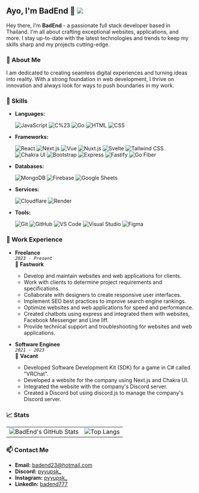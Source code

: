 ## Ayo, I'm BadEnd 👋 [![](https://visitcount.itsvg.in/api?id=BadEnd777&label=Profile%20Views&color=1&icon=0&pretty=false)](https://visitcount.itsvg.in)

Hey there, I'm **BadEnd** - a passionate full stack developer based in Thailand. I'm all about crafting exceptional websites, applications, and more. I stay up-to-date with the latest technologies and trends to keep my skills sharp and my projects cutting-edge.

### 📖 About Me

I am dedicated to creating seamless digital experiences and turning ideas into reality. With a strong foundation in web development, I thrive on innovation and always look for ways to push boundaries in my work.

### 🚀 Skills

- **Languages:**

  ![JavaScript](https://img.shields.io/badge/-JavaScript-000?&logo=JavaScript)
  ![C%23](https://img.shields.io/badge/-C%23-000?&logo=C%20Sharp)
  ![Go](https://img.shields.io/badge/-Go-000?&logo=Go)
  ![HTML](https://img.shields.io/badge/-HTML-000?&logo=HTML5)
  ![CSS](https://img.shields.io/badge/-CSS-000?&logo=CSS3)

- **Frameworks:**

  ![React](https://img.shields.io/badge/-React-000?&logo=React)
  ![Next.js](https://img.shields.io/badge/-Next.js-000?&logo=Next.js)
  ![Vue](https://img.shields.io/badge/-Vue-000?&logo=Vue.js)
  ![Nuxt.js](https://img.shields.io/badge/-Nuxt.js-000?&logo=Nuxt.js)
  ![Svelte](https://img.shields.io/badge/-Svelte-000?&logo=Svelte)
  ![Tailwind CSS](https://img.shields.io/badge/-Tailwind%20CSS-000?&logo=Tailwind%20CSS)
  ![Chakra UI](https://img.shields.io/badge/-Chakra%20UI-000?&logo=Chakra%20UI)
  ![Bootstrap](https://img.shields.io/badge/-Bootstrap-000?&logo=Bootstrap)
  ![Express](https://img.shields.io/badge/-Express-000?&logo=Express)
  ![Fastify](https://img.shields.io/badge/-Fastify-000?&logo=Fastify)
  ![Go Fiber](https://img.shields.io/badge/-Go%20Fiber-000?&logo=Go)

- **Databases:**

  ![MongoDB](https://img.shields.io/badge/-MongoDB-000?&logo=MongoDB)
  ![Firebase](https://img.shields.io/badge/-Firebase-000?&logo=Firebase)
  ![Google Sheets](https://img.shields.io/badge/-Google%20Sheets-000?&logo=Google%20Sheets)

- **Services:**

  ![Cloudflare](https://img.shields.io/badge/-Cloudflare-000?&logo=Cloudflare)
  ![Render](https://img.shields.io/badge/-Render-000?&logo=Render)

- **Tools:**

  ![Git](https://img.shields.io/badge/-Git-000?&logo=Git)
  ![GitHub](https://img.shields.io/badge/-GitHub-000?&logo=GitHub)
  ![VS Code](https://img.shields.io/badge/-VS%20Code-000?&logo=Visual%20Studio%20Code)
  ![Visual Studio](https://img.shields.io/badge/-Visual%20Studio-000?&logo=Visual%20Studio)
  ![Figma](https://img.shields.io/badge/-Figma-000?&logo=Figma)

### 💼 Work Experience

- **Freelance** \
   _`2023 - Present`_ \
   📍 **Fastwork**

  - Develop and maintain websites and web applications for clients.
  - Work with clients to determine project requirements and specifications.
  - Collaborate with designers to create responsive user interfaces.
  - Implement SEO best practices to improve search engine rankings.
  - Optimize websites and web applications for speed and performance.
  - Created chatbots using express and integrated them with websites, Facebook Messenger and Line liff.
  - Provide technical support and troubleshooting for websites and web applications.

- **Software Enginee** \
   _`2021 - 2023`_ \
   📍 **Vacant**

  - Developed Software Development Kit (SDK) for a game in C# called "VRChat".
  - Developed a website for the company using Next.js and Chakra UI.
  - Integrated the website with the company's Discord server.
  - Created a Discord bot using discord.js to manage the company's Discord server.

### 📈 Stats

<table>
  <tr>
    <td><img src="https://github-readme-stats.vercel.app/api?username=BadEnd777&show_icons=true&include_all_commits=true&theme=tokyonight&hide_border=true&count_private=true&hide_title=true" alt="BadEnd's GitHub Stats"></td>
    <td><img src="https://github-readme-stats.vercel.app/api/top-langs/?username=BadEnd777&layout=compact&theme=tokyonight&hide_border=true&langs_count=10&hide_title=true" alt="Top Langs"></td>
  </tr>
</table>

### 📫 Contact Me

- **Email:** [badend23@hotmail.com](mailto:badend23@hotmail.com)
- **Discord:** [pyyupsk_](https://discord.com/users/1079117717090611260)
- **Instagram:** [pyyupsk_](https://www.instagram.com/pyyupsk_/)
- **LinkedIn:** [badend777](https://www.linkedin.com/in/badend777/)

